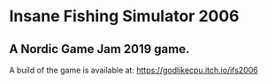 # Insane Fishing Simulator 2006
## A Nordic Game Jam 2019 game.


A build of the game is available at: https://godlikecpu.itch.io/ifs2006
